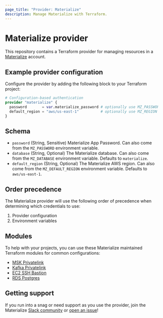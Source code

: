 ```yaml
---
page_title: "Provider: Materialize"
description: Manage Materialize with Terraform.
---
```


# Materialize provider

This repository contains a Terraform provider for managing resources in a [Materialize](https://materialize.com/) account.

## Example provider configuration

Configure the provider by adding the following block to your Terraform project:

```terraform
# Configuration-based authentication
provider "materialize" {
  password       = var.materialize_password # optionally use MZ_PASSWORD env var
  default_region = "aws/us-east-1"          # optionally use MZ_REGION env var
}
```

## Schema

* `password` (String, Sensitive) Materialize App Password. Can also come from the `MZ_PASSWORD` environment variable.
* `database` (String, Optional) The Materialize database. Can also come from the `MZ_DATABASE` environment variable. Defaults to `materialize`.
* `default_region` (String, Optional) The Materialize AWS region. Can also come from the `MZ_DEFAULT_REGION` environment variable. Defaults to `aws/us-east-1`.

## Order precedence

The Materialize provider will use the following order of precedence when determining which credentials to use:
1. Provider configuration
2. Environment variables

## Modules

To help with your projects, you can use these Materialize maintained Terraform modules for common configurations:

* [MSK Privatelink](https://registry.terraform.io/modules/MaterializeInc/msk-privatelink/aws/latest)
* [Kafka Privatelink](https://registry.terraform.io/modules/MaterializeInc/kafka-privatelink/aws/latest)
* [EC2 SSH Bastion](https://registry.terraform.io/modules/MaterializeInc/ec2-ssh-bastion/aws/latest)
* [RDS Postgres](https://registry.terraform.io/modules/MaterializeInc/rds-postgres/aws/latest)

## Getting support

If you run into a snag or need support as you use the provider, join the Materialize [Slack community](https://materialize.com/s/chat) or [open an issue](https://github.com/MaterializeInc/terraform-provider-materialize/issues)!
